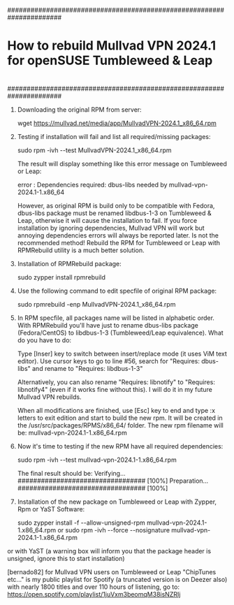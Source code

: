 ######################################################################
#                                                                    #
#  How to rebuild Mullvad VPN 2024.1 for openSUSE Tumbleweed & Leap  #
#                                                                    #
######################################################################

1) Downloading the original RPM from server:

   wget https://mullvad.net/media/app/MullvadVPN-2024.1_x86_64.rpm

2) Testing if installation will fail and list all required/missing packages:

   sudo rpm -ivh --test MullvadVPN-2024.1_x86_64.rpm

   The result will display something like this error message on Tumbleweed or Leap:

   error : Dependencies required:
           dbus-libs needed by mullvad-vpn-2024.1-1.x86_64

   However, as original RPM is build only to be compatible with Fedora, dbus-libs package must be renamed libdbus-1-3 on
   Tumbleweed & Leap, otherwise it will cause the installation to fail. If you force installation by ignoring dependencies,
   Mullvad VPN will work but annoying dependencies errors will always be reported later. Is not the recommended method!
   Rebuild the RPM for Tumbleweed or Leap with RPMRebuild utility is a much better solution.

3) Installation of RPMRebuild package:

   sudo zypper install rpmrebuild

4) Use the following command to edit specfile of original RPM package:

   sudo rpmrebuild -enp MullvadVPN-2024.1_x86_64.rpm

5) In RPM specfile, all packages name will be listed in alphabetic order. With RPMRebuild you'll have just to rename dbus-libs
   package (Fedora/CentOS) to libdbus-1-3 (Tumbleweed/Leap equivalence). What do you have to do:

   Type [Inser] key to switch between insert/replace mode (it uses ViM text editor). Use cursor keys to go to line #56, search
   for "Requires: dbus-libs" and rename to "Requires: libdbus-1-3"

   Alternatively, you can also rename "Requires: libnotify" to "Requires: libnotify4" (even if it works fine without this). I will
   do it in my future Mullvad VPN rebuilds.

   When all modifications are finished, use [Esc] key to end and type :x letters to exit edition and start to build the new rpm.
   It will be created in the /usr/src/packages/RPMS/x86_64/ folder. The new rpm filename will be: mullvad-vpn-2024.1-1.x86_64.rpm

6) Now it's time to testing if the new RPM have all required dependencies:

   sudo rpm -ivh --test mullvad-vpn-2024.1-1.x86_64.rpm

   The final result should be:
   Verifying...                         ################################# [100%]
   Preparation...                       ################################# [100%]

7) Installation of the new package on Tumbleweed or Leap with Zypper, Rpm or YaST Software:

   sudo zypper install -f --allow-unsigned-rpm mullvad-vpn-2024.1-1.x86_64.rpm
or
   sudo rpm -ivh --force --nosignature mullvad-vpn-2024.1-1.x86_64.rpm

or with YaST (a warning box will inform you that the package header is unsigned, ignore this to start installation)


[bernado82] for Mullvad VPN users on Tumbleweed or Leap
"ChipTunes etc..." is my public playlist for Spotify (a truncated version is on Deezer also) with nearly 1800 titles and
over 110 hours of listening, go to: https://open.spotify.com/playlist/1juVxm3beomqM38isNZRIj
